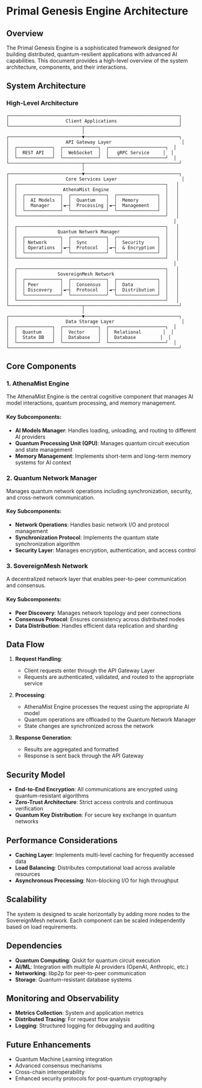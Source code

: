 # Primal Genesis Engine Architecture

## Overview

The Primal Genesis Engine is a sophisticated framework designed for building distributed, quantum-resilient applications with advanced AI capabilities. This document provides a high-level overview of the system architecture, components, and their interactions.

## System Architecture

### High-Level Architecture

```
┌───────────────────────────────────────────────────────────────┐
│                     Client Applications                       │
└───────────────────────────┬───────────────────────────────────┘
                            │
┌───────────────────────────▼───────────────────────────────────┐
│                     API Gateway Layer                          │
│  ┌─────────────┐  ┌─────────────┐  ┌─────────────────────┐  │
│  │  REST API   │  │  WebSocket  │  │   gRPC Service     │  │
│  └─────────────┘  └─────────────┘  └─────────────────────┘  │
└───────────────────────────┬───────────────────────────────────┘
                            │
┌───────────────────────────▼───────────────────────────────────┐
│                     Core Services Layer                        │
│  ┌───────────────────────────────────────────────────────┐   │
│  │                 AthenaMist Engine                     │   │
│  │  ┌─────────────┐  ┌─────────────┐  ┌───────────────┐  │   │
│  │  │  AI Models  │  │  Quantum    │  │  Memory       │  │   │
│  │  │  Manager    │◄─┤  Processing │◄─┤  Management   │  │   │
│  │  └─────────────┘  └─────────────┘  └───────────────┘  │   │
│  └───────────────────────────────────────────────────────┘   │
│                                                             │
│  ┌───────────────────────────────────────────────────────┐   │
│  │               Quantum Network Manager                 │   │
│  │  ┌─────────────┐  ┌─────────────┐  ┌───────────────┐  │   │
│  │  │ Network     │  │  Sync       │  │  Security     │  │   │
│  │  │ Operations  │◄─┤  Protocol   │◄─┤  & Encryption │  │   │
│  │  └─────────────┘  └─────────────┘  └───────────────┘  │   │
│  └───────────────────────────────────────────────────────┘   │
│                                                             │
│  ┌───────────────────────────────────────────────────────┐   │
│  │               SovereignMesh Network                   │   │
│  │  ┌─────────────┐  ┌─────────────┐  ┌───────────────┐  │   │
│  │  │ Peer        │  │  Consensus  │  │  Data         │  │   │
│  │  │ Discovery   │◄─┤  Protocol   │◄─┤  Distribution │  │   │
│  │  └─────────────┘  └─────────────┘  └───────────────┘  │   │
│  └───────────────────────────────────────────────────────┘   │
└───────────────────────────┬───────────────────────────────────┘
                            │
┌───────────────────────────▼───────────────────────────────────┐
│                     Data Storage Layer                         │
│  ┌─────────────┐  ┌─────────────┐  ┌─────────────────────┐  │
│  │  Quantum    │  │  Vector     │  │  Relational        │  │
│  │  State DB   │  │  Database   │  │  Database         │  │
│  └─────────────┘  └─────────────┘  └─────────────────────┘  │
└───────────────────────────────────────────────────────────────┘
```

## Core Components

### 1. AthenaMist Engine

The AthenaMist Engine is the central cognitive component that manages AI model interactions, quantum processing, and memory management.

#### Key Subcomponents:

- **AI Models Manager**: Handles loading, unloading, and routing to different AI providers
- **Quantum Processing Unit (QPU)**: Manages quantum circuit execution and state management
- **Memory Management**: Implements short-term and long-term memory systems for AI context

### 2. Quantum Network Manager

Manages quantum network operations including synchronization, security, and cross-network communication.

#### Key Subcomponents:

- **Network Operations**: Handles basic network I/O and protocol management
- **Synchronization Protocol**: Implements the quantum state synchronization algorithm
- **Security Layer**: Manages encryption, authentication, and access control

### 3. SovereignMesh Network

A decentralized network layer that enables peer-to-peer communication and consensus.

#### Key Subcomponents:

- **Peer Discovery**: Manages network topology and peer connections
- **Consensus Protocol**: Ensures consistency across distributed nodes
- **Data Distribution**: Handles efficient data replication and sharding

## Data Flow

1. **Request Handling**:
   - Client requests enter through the API Gateway Layer
   - Requests are authenticated, validated, and routed to the appropriate service

2. **Processing**:
   - AthenaMist Engine processes the request using the appropriate AI model
   - Quantum operations are offloaded to the Quantum Network Manager
   - State changes are synchronized across the network

3. **Response Generation**:
   - Results are aggregated and formatted
   - Response is sent back through the API Gateway

## Security Model

- **End-to-End Encryption**: All communications are encrypted using quantum-resistant algorithms
- **Zero-Trust Architecture**: Strict access controls and continuous verification
- **Quantum Key Distribution**: For secure key exchange in quantum networks

## Performance Considerations

- **Caching Layer**: Implements multi-level caching for frequently accessed data
- **Load Balancing**: Distributes computational load across available resources
- **Asynchronous Processing**: Non-blocking I/O for high throughput

## Scalability

The system is designed to scale horizontally by adding more nodes to the SovereignMesh network. Each component can be scaled independently based on load requirements.

## Dependencies

- **Quantum Computing**: Qiskit for quantum circuit execution
- **AI/ML**: Integration with multiple AI providers (OpenAI, Anthropic, etc.)
- **Networking**: libp2p for peer-to-peer communication
- **Storage**: Quantum-resistant database systems

## Monitoring and Observability

- **Metrics Collection**: System and application metrics
- **Distributed Tracing**: For request flow analysis
- **Logging**: Structured logging for debugging and auditing

## Future Enhancements

- Quantum Machine Learning integration
- Advanced consensus mechanisms
- Cross-chain interoperability
- Enhanced security protocols for post-quantum cryptography
